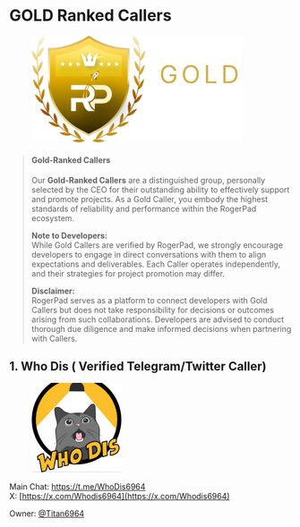 # GOLD Ranked Callers

<figure><img src="../../../.gitbook/assets/Gold Rank PNG.png" alt="" width="375"><figcaption></figcaption></figure>

> #### **Gold-Ranked Callers**
>
> Our **Gold-Ranked Callers** are a distinguished group, personally selected by the CEO for their outstanding ability to effectively support and promote projects. As a Gold Caller, you embody the highest standards of reliability and performance within the RogerPad ecosystem.
>
> **Note to Developers:**\
> While Gold Callers are verified by RogerPad, we strongly encourage developers to engage in direct conversations with them to align expectations and deliverables. Each Caller operates independently, and their strategies for project promotion may differ.
>
> **Disclaimer:**\
> RogerPad serves as a platform to connect developers with Gold Callers but does not take responsibility for decisions or outcomes arising from such collaborations. Developers are advised to conduct thorough due diligence and make informed decisions when partnering with Callers.

## 1. Who Dis ( Verified Telegram/Twitter Caller)

<figure><img src="../../../.gitbook/assets/IMAGE 2025-01-07 095713.jpeg" alt="" width="160"><figcaption></figcaption></figure>

Main Chat: [https://t.me/WhoDis6964 \
](https://t.me/WhoDis6964)X: [https://x.com/Whodis6964](https://x.com/Whodis6964)

Owner: [@Titan6964](https://t.me/Titan6964)
